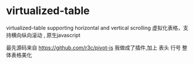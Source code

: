 # virtualized-table
virtualized-table  supporting horizontal and vertical scrolling  虚拟化表格，支持横向纵向滚动 , 原生javascript

最先源码来自 https://github.com/r3c/pivot-js  我做成了插件,加上 表头 行号 整体表格美化
